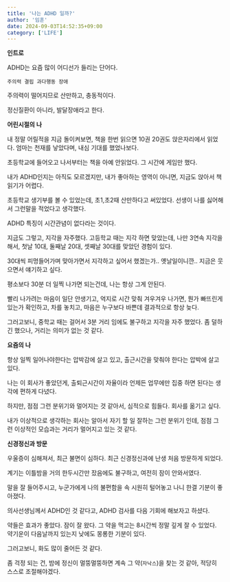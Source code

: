 ```yaml
---
title: '나는 ADHD 일까?'
author: '임훈'
date: 2024-09-03T14:52:35+09:00
category: ['LIFE']
---
```

**인트로**

ADHD는 요즘 많이 어디선가 들리는 단어다.

`주의력 결핍 과다행동 장애`

주의력이 떨어지므로 산만하고, 충동적이다.

정신질환이 아니라, 발달장애라고 한다.

**어린시절의 나**

내 정말 어릴적을 지금 돌이켜보면, 책을 한번 읽으면 10권 20권도 앉은자리에서 읽었다. 엄마는 천재를 낳았다며, 내심 기대를 했었나보다.

초등학교에 들어오고 나서부터는 책을 아예 안읽었다. 그 시간에 게임만 했다.

내가 ADHD인지는 아직도 모르겠지만, 내가 좋아하는 영역이 아니면, 지금도 앉아서 책읽기가 어렵다.

초등학교 생기부를 볼 수 있었는데, 초1,초2때 산만하다고 써있었다. 선생이 나를 싫어해서 그런말을 적었다고 생각했다.

ADHD 특징이 시간관념이 없다라는 것이다.

지금도 그렇고, 지각을 자주했다. 고등학교 때는 지각 하면 맞았는데, 나만 3연속 지각을 해서, 첫날 10대, 둘째날 20대, 셋째날 30대를 맞았던 경험이 있다.

30대씩 피멍들어가며 맞아가면서 지각하고 싶어서 했겠는가.. 옛날일이니깐.. 지금은 웃으면서 얘기하고 싶다.

평소보다 30분 더 일찍 나가면 되는건데, 나는 항상 그게 안된다. 

빨리 나가려는 마음이 일단 안생기고, 억지로 시간 맞춰 겨우겨우 나가면, 뭔가 빠뜨린게 있는가 확인하고, 차를 놓치고, 마음은 누구보다 바쁜데 결과적으로 항상 늦다.

그러고보니, 중학교 때는 걸어서 3분 거리 임에도 불구하고 지각을 자주 했었다. 좀 덜하긴 했으나, 거리는 의미가 없는 것 같다.

**요즘의 나**

항상 일찍 일어나야한다는 압박감에 살고 있고, 출근시간을 맞춰야 한다는 압박에 살고 있다.

나는 이 회사가 좋았던게, 출퇴근시간이 자율이라 언제든 업무에만 집중 하면 된다는 생각에 편하게 다녔다.

하지만, 점점 그런 분위기와 멀어지는 것 같아서, 심적으로 힘들다. 회사를 옮기고 싶다.

내가 이상적으로 생각하는 회사는 알아서 자기 할 일 잘하는 그런 분위기 인데, 점점 그런 이상적인 모습과는 거리가 멀어지고 있는 것 같다.

**신경정신과 방문**

우울증이 심해져서, 최근 불면이 심하다. 최근 신경정신과에 난생 처음 방문하게 되었다.

계기는 이틀밤을 거의 한두시간만 잤음에도 불구하고, 여전히 잠이 안와서였다.

말을 잘 들어주시고, 누군가에게 나의 불편함을 속 시원히 털어놓고 나니 한결 기분이 좋아졌다.

의사선생님께서 ADHD인 것 같다고, ADHD 검사를 다음 기회에 해보자고 하셨다. 

약들은 효과가 좋았다. 잠이 잘 왔다. 그 약을 먹고는 8시간씩 정말 깊게 잘 수 있었다. 약기운이 다음날까지 있는지 낮에도 몽롱한 기분이 있다.

그러고보니, 화도 많이 줄어든 것 같다.

좀 걱정 되는 건, 밤에 정신이 멀뚱멀뚱하면 계속 그 약(`자낙스`)을 찾는 것 같아, 적당히 스스로 조절해야겠다.
